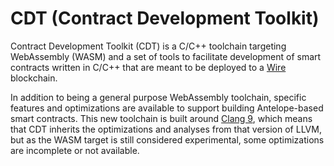 # CDT (Contract Development Toolkit)

Contract Development Toolkit (CDT) is a C/C++ toolchain targeting WebAssembly (WASM) and a set of tools to facilitate development of smart contracts written in C/C++ that are meant to be deployed to a [Wire](https://github.com/Wire-Network/) blockchain.

In addition to being a general purpose WebAssembly toolchain, specific features and optimizations are available to support building Antelope-based smart contracts. This new toolchain is built around [Clang 9](https://github.com/Wire-Network/cdt-llvm), which means that CDT inherits the optimizations and analyses from that version of LLVM, but as the WASM target is still considered experimental, some optimizations are incomplete or not available.
